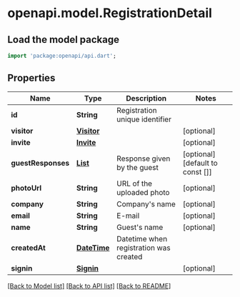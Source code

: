 # openapi.model.RegistrationDetail

## Load the model package
```dart
import 'package:openapi/api.dart';
```

## Properties
Name | Type | Description | Notes
------------ | ------------- | ------------- | -------------
**id** | **String** | Registration unique identifier | 
**visitor** | [**Visitor**](Visitor.md) |  | [optional] 
**invite** | [**Invite**](Invite.md) |  | [optional] 
**guestResponses** | [**List<GuestResponse>**](GuestResponse.md) | Response given by the guest | [optional] [default to const []]
**photoUrl** | **String** | URL of the uploaded photo | [optional] 
**company** | **String** | Company's name | [optional] 
**email** | **String** | E-mail | [optional] 
**name** | **String** | Guest's name | [optional] 
**createdAt** | [**DateTime**](DateTime.md) | Datetime when registration was created | 
**signin** | [**Signin**](Signin.md) |  | [optional] 

[[Back to Model list]](../README.md#documentation-for-models) [[Back to API list]](../README.md#documentation-for-api-endpoints) [[Back to README]](../README.md)


